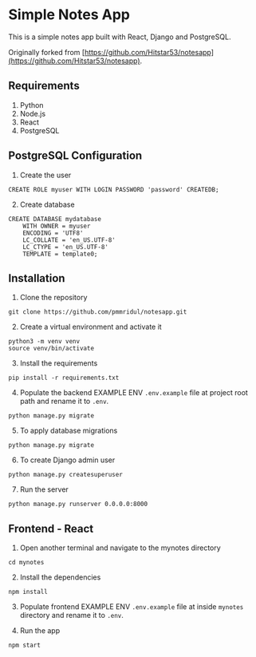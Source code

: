 # Simple Notes App

This is a simple notes app built with React, Django and PostgreSQL.

Originally forked from [https://github.com/Hitstar53/notesapp](https://github.com/Hitstar53/notesapp).

## Requirements

1. Python
2. Node.js
3. React
4. PostgreSQL

## PostgreSQL Configuration

1. Create the user

```
CREATE ROLE myuser WITH LOGIN PASSWORD 'password' CREATEDB;
```

2. Create database

```
CREATE DATABASE mydatabase
    WITH OWNER = myuser
    ENCODING = 'UTF8'
    LC_COLLATE = 'en_US.UTF-8'
    LC_CTYPE = 'en_US.UTF-8'
    TEMPLATE = template0;
```

## Installation

1. Clone the repository

```
git clone https://github.com/pmmridul/notesapp.git
```

2. Create a virtual environment and activate it

```
python3 -m venv venv
source venv/bin/activate
```

3. Install the requirements

```
pip install -r requirements.txt
```

4. Populate the backend EXAMPLE ENV `.env.example` file at project root path and rename it to `.env`.

```
python manage.py migrate
```

5. To apply database migrations

```
python manage.py migrate
```

6. To create Django admin user

```
python manage.py createsuperuser
```

7. Run the server

```
python manage.py runserver 0.0.0.0:8000
```

## Frontend - React

1. Open another terminal and navigate to the mynotes directory

```
cd mynotes
```

2. Install the dependencies

```
npm install
```

3. Populate frontend EXAMPLE ENV `.env.example` file at inside `mynotes` directory and rename it to `.env`.

4. Run the app

```
npm start
```
